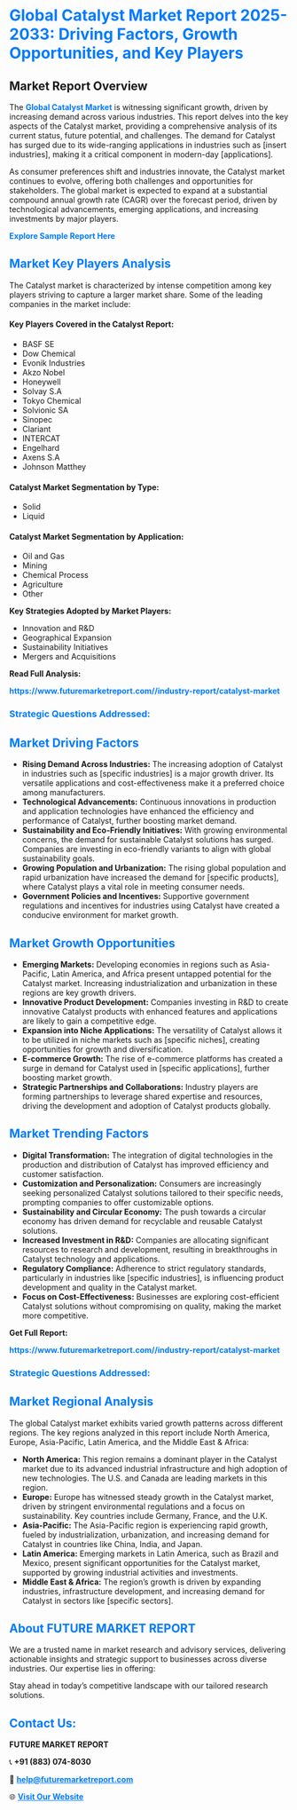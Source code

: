 <h1 style="color: #007BFF;">Global Catalyst Market Report 2025-2033: Driving Factors, Growth Opportunities, and Key Players</h1>

<section id="overview">
<h2>Market Report Overview</h2>
<p>The <a href="https://www.futuremarketreport.com//industry-report/catalyst-market" style="color: #007BFF; text-decoration: none;"><strong>Global Catalyst Market</strong></a> is witnessing significant growth, driven by increasing demand across various industries. This report delves into the key aspects of the Catalyst market, providing a comprehensive analysis of its current status, future potential, and challenges. The demand for Catalyst has surged due to its wide-ranging applications in industries such as [insert industries], making it a critical component in modern-day [applications].</p>
<p>As consumer preferences shift and industries innovate, the Catalyst market continues to evolve, offering both challenges and opportunities for stakeholders. The global market is expected to expand at a substantial compound annual growth rate (CAGR) over the forecast period, driven by technological advancements, emerging applications, and increasing investments by major players.</p>
</section>

<section id="overview">
<p><a href="https://www.futuremarketreport.com//request-sample/reportId=88894" style="color: #007BFF; text-decoration: none;"><strong>Explore Sample Report Here</strong></a></p>
</section>

<section id="key-players">
<h2 style="color: #007BFF;">Market Key Players Analysis</h2>
<p>The Catalyst market is characterized by intense competition among key players striving to capture a larger market share. Some of the leading companies in the market include:</p>
<h4>Key Players Covered in the Catalyst Report:</h4>
<ul><li>BASF SE</li><li>Dow Chemical</li><li>Evonik Industries</li><li>Akzo Nobel</li><li>Honeywell</li><li>Solvay S.A</li><li>Tokyo Chemical</li><li>Solvionic SA</li><li>Sinopec</li><li>Clariant</li><li>INTERCAT</li><li>Engelhard</li><li>Axens S.A</li><li>Johnson Matthey</li></ul>
<h4>Catalyst Market Segmentation by Type:</h4>
<ul><li>Solid</li><li>Liquid</li></ul>

<h4>Catalyst Market Segmentation by Application:</h4>
<ul><li>Oil and Gas</li><li>Mining</li><li>Chemical Process</li><li>Agriculture</li><li>Other</li></ul>
<p><strong>Key Strategies Adopted by Market Players:</strong></p>
<ul>
<li>Innovation and R&D</li>
<li>Geographical Expansion</li>
<li>Sustainability Initiatives</li>
<li>Mergers and Acquisitions</li>
</ul>
</section>

<section>
<p><strong>Read Full Analysis: </strong></p><a href="https://www.futuremarketreport.com//industry-report/catalyst-market" style="color: #007BFF; text-decoration: none;"><strong>https://www.futuremarketreport.com//industry-report/catalyst-market</strong></a>
<h3 style="color: #007BFF;">Strategic Questions Addressed:</h3>
</section>

<section id="driving-factors">
<h2 style="color: #007BFF;">Market Driving Factors</h2>
<ul>
<li><strong>Rising Demand Across Industries:</strong> The increasing adoption of Catalyst in industries such as [specific industries] is a major growth driver. Its versatile applications and cost-effectiveness make it a preferred choice among manufacturers.</li>
<li><strong>Technological Advancements:</strong> Continuous innovations in production and application technologies have enhanced the efficiency and performance of Catalyst, further boosting market demand.</li>
<li><strong>Sustainability and Eco-Friendly Initiatives:</strong> With growing environmental concerns, the demand for sustainable Catalyst solutions has surged. Companies are investing in eco-friendly variants to align with global sustainability goals.</li>
<li><strong>Growing Population and Urbanization:</strong> The rising global population and rapid urbanization have increased the demand for [specific products], where Catalyst plays a vital role in meeting consumer needs.</li>
<li><strong>Government Policies and Incentives:</strong> Supportive government regulations and incentives for industries using Catalyst have created a conducive environment for market growth.</li>
</ul>
</section>

<section id="growth-opportunities">
<h2 style="color: #007BFF;">Market Growth Opportunities</h2>
<ul>
<li><strong>Emerging Markets:</strong> Developing economies in regions such as Asia-Pacific, Latin America, and Africa present untapped potential for the Catalyst market. Increasing industrialization and urbanization in these regions are key growth drivers.</li>
<li><strong>Innovative Product Development:</strong> Companies investing in R&D to create innovative Catalyst products with enhanced features and applications are likely to gain a competitive edge.</li>
<li><strong>Expansion into Niche Applications:</strong> The versatility of Catalyst allows it to be utilized in niche markets such as [specific niches], creating opportunities for growth and diversification.</li>
<li><strong>E-commerce Growth:</strong> The rise of e-commerce platforms has created a surge in demand for Catalyst used in [specific applications], further boosting market growth.</li>
<li><strong>Strategic Partnerships and Collaborations:</strong> Industry players are forming partnerships to leverage shared expertise and resources, driving the development and adoption of Catalyst products globally.</li>
</ul>
</section>

<section id="trending-factors">
<h2 style="color: #007BFF;">Market Trending Factors</h2>
<ul>
<li><strong>Digital Transformation:</strong> The integration of digital technologies in the production and distribution of Catalyst has improved efficiency and customer satisfaction.</li>
<li><strong>Customization and Personalization:</strong> Consumers are increasingly seeking personalized Catalyst solutions tailored to their specific needs, prompting companies to offer customizable options.</li>
<li><strong>Sustainability and Circular Economy:</strong> The push towards a circular economy has driven demand for recyclable and reusable Catalyst solutions.</li>
<li><strong>Increased Investment in R&D:</strong> Companies are allocating significant resources to research and development, resulting in breakthroughs in Catalyst technology and applications.</li>
<li><strong>Regulatory Compliance:</strong> Adherence to strict regulatory standards, particularly in industries like [specific industries], is influencing product development and quality in the Catalyst market.</li>
<li><strong>Focus on Cost-Effectiveness:</strong> Businesses are exploring cost-efficient Catalyst solutions without compromising on quality, making the market more competitive.</li>
</ul>
</section>

<section>
<p><strong>Get Full Report: </strong></p><a href="https://www.futuremarketreport.com//industry-report/catalyst-market" style="color: #007BFF; text-decoration: none;"><strong>https://www.futuremarketreport.com//industry-report/catalyst-market</strong></a>
<h3 style="color: #007BFF;">Strategic Questions Addressed:</h3>
</section>


<section id="regional-analysis">
<h2 style="color: #007BFF;">Market Regional Analysis</h2>
<p>The global Catalyst market exhibits varied growth patterns across different regions. The key regions analyzed in this report include North America, Europe, Asia-Pacific, Latin America, and the Middle East & Africa:</p>
<ul>
<li><strong>North America:</strong> This region remains a dominant player in the Catalyst market due to its advanced industrial infrastructure and high adoption of new technologies. The U.S. and Canada are leading markets in this region.</li>
<li><strong>Europe:</strong> Europe has witnessed steady growth in the Catalyst market, driven by stringent environmental regulations and a focus on sustainability. Key countries include Germany, France, and the U.K.</li>
<li><strong>Asia-Pacific:</strong> The Asia-Pacific region is experiencing rapid growth, fueled by industrialization, urbanization, and increasing demand for Catalyst in countries like China, India, and Japan.</li>
<li><strong>Latin America:</strong> Emerging markets in Latin America, such as Brazil and Mexico, present significant opportunities for the Catalyst market, supported by growing industrial activities and investments.</li>
<li><strong>Middle East & Africa:</strong> The region’s growth is driven by expanding industries, infrastructure development, and increasing demand for Catalyst in sectors like [specific sectors].</li>
</ul>
</section>

<footer>
<h2 style="color: #007BFF;">About FUTURE MARKET REPORT</h2>
<p>We are a trusted name in market research and advisory services, delivering actionable insights and strategic support to businesses across diverse industries. Our expertise lies in offering:</p>

<p>Stay ahead in today’s competitive landscape with our tailored research solutions.</p>

<h2 style="color: #007BFF;">Contact Us:</h2>
<p><strong>FUTURE MARKET REPORT</strong></p>
<p>📞 <strong>+91 (883) 074-8030</strong></p>
<p>📧 <strong><a href="mailto:help@futuremarketreport.com" style="color: #007BFF;">help@futuremarketreport.com</a></strong></p>
<p>🌐 <strong><a href="https://www.futuremarketreport.com/" style="color: #007BFF;">Visit Our Website</a></strong></p>
</footer>